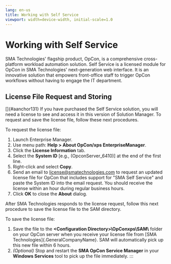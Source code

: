 ```yaml
---
lang: en-us
title: Working with Self Service
viewport: width=device-width, initial-scale=1.0
---
```


# Working with Self Service

SMA Technologies\' flagship product, OpCon, is a comprehensive cross-platform workload automation solution. Self Service
is a licensed module for OpCon in SMA Technologies\' next-generation web interface. It
is an innovative solution that empowers front-office staff to trigger
OpCon workflows without having to engage the IT department.

## License File Request and Storing

[]{#aanchor131} If you have purchased the Self Service solution, you will need a license to see and access it in this version of Solution
Manager. To request and save the license file, follow these next
procedures.

To request the license file:

1.  Launch Enterprise Manager.
2.  Use menu path: **Help \> About OpCon/xps EnterpriseManager**.
3.  Click the **License Information** tab.
4.  Select the **System ID** \[e.g., (OpconServer_6410)\] at the end of     the first line.
5.  Right-click and select **Copy**.
6.  Send an email to <license@smatechnologies.com> to request an updated
    license file for OpCon that includes support for "SMA Self Service"
    and paste the System ID into the email request. You should receive
    the license within an hour during regular business hours.
7.  Click **OK** to close the **About** dialog.

After SMA Technologies responds to the license request, follow this next procedure to save the license file to the SAM
directory.

To save the license file:

1.  Save the file to the **\<Configuration
    Directory\>\\OpConxps\\SAM\\** folder on your OpCon server when you
    receive your license file from [SMA     Technologies]{.GeneralCompanyName}. SAM will automatically pick up
    this new file within 6 hours.
2.  *(Optional)* Stop and restart the **SMA OpCon
    Service Manager** in your **Windows Services** tool to pick up the
    file immediately.
:::

 

